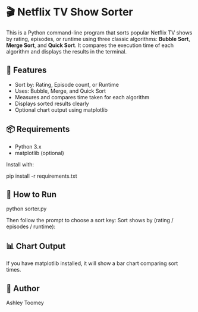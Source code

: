 # 🎬 Netflix TV Show Sorter

This is a Python command-line program that sorts popular Netflix TV shows by rating, episodes, or runtime using three classic algorithms: **Bubble Sort**, **Merge Sort**, and **Quick Sort**. It compares the execution time of each algorithm and displays the results in the terminal.

## 🔧 Features
- Sort by: Rating, Episode count, or Runtime
- Uses: Bubble, Merge, and Quick Sort
- Measures and compares time taken for each algorithm
- Displays sorted results clearly
- Optional chart output using matplotlib

## 📦 Requirements
- Python 3.x
- matplotlib (optional)

Install with:

pip install -r requirements.txt

## 🚀 How to Run

python sorter.py

Then follow the prompt to choose a sort key:
Sort shows by (rating / episodes / runtime):

## 📊 Chart Output
If you have matplotlib installed, it will show a bar chart comparing sort times.

## 👤 Author
Ashley Toomey
